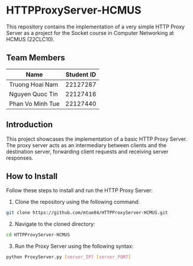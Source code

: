 # HTTPProxyServer-HCMUS

This repository contains the implementation of a very simple HTTP Proxy Server as a project for the Socket course in Computer Networking at HCMUS (22CLC10).

## Team Members

| Name              | Student ID |
|-------------------|------------|
| Truong Hoai Nam   | 22127287   |
| Nguyen Quoc Tin   | 22127416   |
| Phan Vo Minh Tue  | 22127440   |

## Introduction

This project showcases the implementation of a basic HTTP Proxy Server. The proxy server acts as an intermediary between clients and the destination server, forwarding client requests and receiving server responses.

## How to Install

Follow these steps to install and run the HTTP Proxy Server:

1. Clone the repository using the following command:
```sh
git clone https://github.com/mtue04/HTTPProxyServer-HCMUS.git
```

2. Navigate to the cloned directory:
```sh
cd HTTPProxyServer-HCMUS
```

3. Run the Proxy Server using the following syntax:
```sh
python ProxyServer.py [server_IP] [server_PORT]
```
